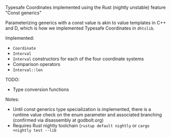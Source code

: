 Typesafe Coordinates implemented using the Rust (nightly unstable) feature "Const generics"

Parameterizing generics with a const value is akin to value templates in C++ and D,
which is how we implemented Typesafe Coordinates in `dhtslib`.

Implemented:
 - `Coordinate`
 - `Interval`
 - `Interval` constructors for each of the four coordinate systems
 - Comparison operators
 - `Interval::len`

TODO:
 - Type conversion functions

Notes:
 - Until const generics type specialization is implemented, there is a runtime value check on the enum parameter and associated branching (confirmed via disassembly at godbolt.org)
 - Requires Rust nightly toolchain (`rustup default nightly` or `cargo +nightly test --lib`

